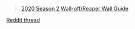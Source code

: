 <!--
.. title: Gemini's 2020 Season 2 Wall-off/Reaper Wall guide
.. slug: geminis-2020-season-2-wall-offreaper-wall-guide
.. date: 2020-07-07 08:01:50 UTC
.. tags: maps, 2020-season-2
.. category: 
.. link: 
.. description:  The most vetoed maps in the pool.
.. type: text
.. author: Gemini_19
-->

<blockquote class="imgur-embed-pub" lang="en" data-id="a/XpwD59Q"><a href="//imgur.com/a/XpwD59Q">2020 Season 2 Wall-off/Reaper Wall Guide</a></blockquote><script async src="//s.imgur.com/min/embed.js" charset="utf-8"></script>

[Reddit thread](https://old.reddit.com/r/allthingsprotoss/comments/gz0v2a/2020_season_2_walloffreaper_wall_guide/)
